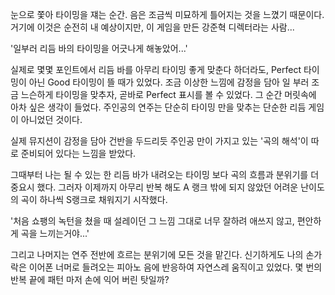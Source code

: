 눈으로 쫓아 타이밍을 쟤는 순간. 음은 조금씩 미묘하게 틀어지는 것을 느꼈기 때문이다. 
거기에 이것은 순전히 내 예상이지만, 이 게임을 만든 강준혁 디렉터라는 사람... 

'일부러 리듬 바의 타이밍을 어긋나게 해놓았어...' 

실제로 몇몇 포인트에서 리듬 바를 아무리 타이밍 좋게 맞춘다 하더라도, Perfect 타이밍이 아닌 Good 타이밍이 뜰 때가 있었다. 조금 이상한 느낌에 감정을 담아 일
부러 조금 느슨하게 타이밍을 맞추자, 곧바로 Perfect 표시를 볼 수 있었다. 
그 순간 머릿속에 아차 싶은 생각이 들었다. 
주인공의 연주는 단순히 타이밍 만을 맞추는 단순한 리듬 게임이 아니었던 것이다. 

실제 뮤지션이 감정을 담아 건반을 두드리듯 주인공 만이 가지고 있는 '곡의 해석'이 따로 준비되어 있다는 느낌을 받았다. 

그때부터 나는 될 수 있는 한 리듬 바가 내려오는 타이밍 보다 곡의 흐름과 분위기를 더 중요시 했다. 그러자 이제까지 아무리 반복 해도 A 랭크 밖에 되지 않았던 어려운 난이도의 곡이 하나씩 S랭크로 채워지기 시작했다. 

'처음 쇼팽의 녹턴을 쳤을 때 설레이던 그 느낌 그대로 너무 잘하려 애쓰지 않고, 편안하게 곡을 느끼는거야...' 

그리고 나머지는 연주 전반에 흐르는 분위기에 모든 것을 맡긴다. 
신기하게도 나의 손가락은 이어폰 너머로 들려오는 피아노 음에 반응하여 자연스레 움직이고 있었다. 몇 번의 반복 끝에 패턴 마저 손에 익어 버린 탓일까? 
